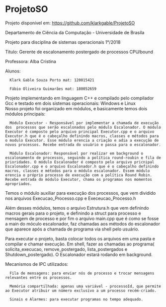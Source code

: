 # ProjetoSO
Projeto disponível em: https://github.com/klarkgable/ProjetoSO

Departamento de Ciência da Computação - Universidade de Brasíla 

Projeto para disciplina de sistemas operacionais 1°/2018

Título: Gerente de escalonamento postergado de processos CPU/bound 

Professora: Alba Cristina

Alunos:

      Klark Gable Souza Porto mat: 120015421
      
      Fábio Oliveira Guimarães mat: 180052659
      
Projeto implementando em linguagem C++ e compilado pelo compilador Gcc e testado em dois sistemas operacionais: Windows e Linux      
Nosso projeto foi organizado em módulos, e basicamente temos dois módulos principais:

      Módulo Executor - Responsável por implementar a chamada de execução dos  processos que serão escalonados pelo módulo Escalonador. O módulo Executor é composto pelo arquivo principal Executor.cpp e o arquivo Executor.h que é o cabeçalho definindo macros, classes e métodos para o modulo Executor. Esse módulo erencia a criação e adia a execução de novos processos. Recebe entrada do usuário e passa para o escalonador.

      Módulo Escalonador: Responsável por realizar em background o escalonamento de processos, seguindo a política round-roubin e fila de prioridades. O módulo Escalonador é composto pelo arquivo pricnipal Escalonador.cpp e o arquivo Escalonador.h que é o cabeçalho definindo macros, classes e métodos para o módulo escalonador. Essem módulo erencia o próprio processo de execução com a política Round Robin. Recebe entrada do módulo Executor, chama os programas nos momentos apropriados.

Temos o módulo auxiliar para execução dos processos, que  vem dividido nos arquivos Execucao_Processo.cpp e Execeucao_Processo.h

Além desses módulos, temos o arquivo Estrutura.h que vem definindo macros gerais para o projeto, e definindo a struct para processo e mensagem de processo e por fim o arquivo main.cpp que é como se fosse a main do móculo escalonador, faz chamadas aos métodos do escalonador que aparece após a chamada de programa via shell pelo usuário.





Para executar o projeto, basta colocar todos os arquivos em uma pasta e compilar e chamar execução. Em shell, fazer as chamadas ao programa( solicita_execucao, remove_postergado, lista_postergados e Shutdown_postergado). O Escalonador estará rodando em background.



Mecanismos de IPC utilizados:
      
      Fila de mensagens: para enviar nós de processo e trocar mensagens relevantes entre os processos.
      
      Memória compartilhada: apenas uma variável - processoId, que permite ao Executor atribuir um número exclusivo a um processo recém-criado.
      
      Sinais e Alarmes: para executar programas no tempo adequado.



